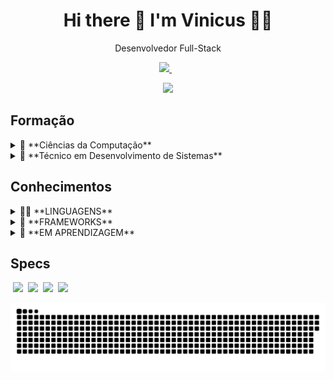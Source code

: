 

<h1 align='center'>
  Hi there 👋 I'm Vinicus 👨‍💻
</h1>

<p align='center'>
  Desenvolvedor Full-Stack
</p>



<p align='center'>
  
  <a href="https://www.linkedin.com/in/dev-vinicius-beltran/" target="_blank">
    <img src="https://img.shields.io/badge/linkedin-%230077B5.svg?&style=for-the-badge&logo=linkedin&logoColor=white" />
  </a>&nbsp;&nbsp;
  
</p>

<p align='center'>
  <a href="#"><img src="https://github-readme-stats.vercel.app/api?username=ViniciusBelt&show_icons=true&count_private=true&theme=midnight-purple" width="350"></a>
</p>

## Formação
<details>
  <summary>📖 **Ciências da Computação**</summary>
  <br/>
  📆 2022 - 2026
  <br/>
  📍 Universidade Estácio de Sá - EAD
</details>

<details>
  <summary>📖 **Técnico em Desenvolvimento de Sistemas**</summary>
  <br/>
  📆 FEV/2020 - DEZ/2021
  <br/>
  📍 Escola Senai "Alvares Romi" - Santa Bárbara d'Oeste - SP
</details>

## Conhecimentos
<details>
  <summary>👨‍💻 **LINGUAGENS**</summary>
  <br/>
  &nbsp;<img src="https://img.shields.io/badge/HTML5-E34F26?style=for-the-badge&logo=html5&logoColor=white" />
  &nbsp;<img src="https://img.shields.io/badge/CSS3-1572B6?style=for-the-badge&logo=css3&logoColor=white" />
  &nbsp;<img src="https://img.shields.io/badge/JavaScript-323330?style=for-the-badge&logo=javascript&logoColor=F7DF1E" />
  &nbsp;<img src="https://img.shields.io/badge/PHP-777BB4?style=for-the-badge&logo=php&logoColor=white" />
  &nbsp;<img src="https://img.shields.io/badge/MySQL-005C84?style=for-the-badge&logo=mysql&logoColor=white" />
  &nbsp;<img src="https://img.shields.io/badge/Java-ED8B00?style=for-the-badge&logo=java&logoColor=white" />
</details>

<details>
  <summary>🚀 **FRAMEWORKS**</summary>
  <br/>
  &nbsp;<img src="https://img.shields.io/badge/Bootstrap-563D7C?style=for-the-badge&logo=bootstrap&logoColor=white" />
  &nbsp;<img src="https://img.shields.io/badge/Docker-2CA5E0?style=for-the-badge&logo=docker&logoColor=white" />
  &nbsp;<img src="https://img.shields.io/badge/Laravel-FF2D20?style=for-the-badge&logo=laravel&logoColor=white" />
  &nbsp;<img src="https://img.shields.io/badge/jQuery-0769AD?style=for-the-badge&logo=jquery&logoColor=white" />
  &nbsp;<img src="https://img.shields.io/badge/GIT-E44C30?style=for-the-badge&logo=git&logoColor=white" />
  &nbsp;<img src="https://img.shields.io/badge/Vue.js-35495E?style=for-the-badge&logo=vuedotjs&logoColor=4FC08D" />
  &nbsp;<img src="https://img.shields.io/badge/Node.js-339933?style=for-the-badge&logo=nodedotjs&logoColor=white" />
  &nbsp;<img src="https://img.shields.io/badge/React-20232A?style=for-the-badge&logo=react&logoColor=61DAFB" />
  &nbsp;<img src="https://img.shields.io/badge/TypeScript-007ACC?style=for-the-badge&logo=typescript&logoColor=white" />
</details>

<details>
  <summary>🎯 **EM APRENDIZAGEM**</summary>
  <br/>
  &nbsp;<img src="https://img.shields.io/badge/Python-FFD43B?style=for-the-badge&logo=python&logoColor=blue" />
  &nbsp;<img src="https://img.shields.io/badge/Angular-DD0031?style=for-the-badge&logo=angular&logoColor=white" />
  &nbsp;<img src="https://img.shields.io/badge/.NET-512BD4?style=for-the-badge&logo=dotnet&logoColor=white" />
  &nbsp;<img src="https://img.shields.io/badge/Django-092E20?style=for-the-badge&logo=django&logoColor=green" />
</details>

## Specs

&nbsp;<img src="https://img.shields.io/badge/windows-%230078D6.svg?&style=for-the-badge&logo=windows&logoColor=white" />
&nbsp;<img src="https://img.shields.io/badge/intel-core%20i7%207th-%230071C5.svg?&style=for-the-badge&logo=intel&logoColor=white" />
&nbsp;<img src="https://img.shields.io/badge/RAM-16GB-%230071C5.svg?&style=for-the-badge&logoColor=white" />
&nbsp;<img src="https://img.shields.io/badge/nvidia-gtx%201080-%2376B900.svg?&style=for-the-badge&logo=nvidia&logoColor=white" />

![GitHub Snake](https://github.com/ViniciusBelt/ViniciusBelt/blob/main/github-snake-dark.svg#gh-dark-mode-only)
